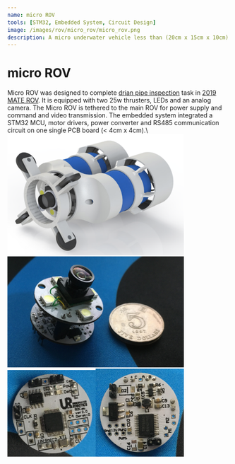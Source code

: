 ```yaml
---
name: micro ROV
tools: [STM32, Embedded System, Circuit Design]
image: /images/rov/micro_rov/micro_rov.png
description: A micro underwater vehicle less than (20cm x 15cm x 10cm)
---
```


# micro ROV

Micro ROV was designed to complete [drian pipe inspection](https://youtu.be/74NfNVIC7gQ?si=ROAnxh4pmuXip2_a&t=71) task in [2019 MATE ROV](https://materovcompetition.org/2019-competition-archive). It is equipped with two 25w thrusters, LEDs and an analog camera. The Micro ROV is tethered to the main ROV for power supply and command and video transmission. The embedded system integrated a STM32 MCU, motor drivers, power converter and RS485 communication circuit on one single PCB board (\< 4cm x 4cm).\\
<img src="/images/rov/micro_rov/micro_rov.png" width="400">
<img src="/images/rov/micro_rov/PCB.JPG" width="400">
<img src="/images/rov/micro_rov/pcb_front.JPG" width="200"><img src="/images/rov/micro_rov/pcb_back.JPG" width="200">
